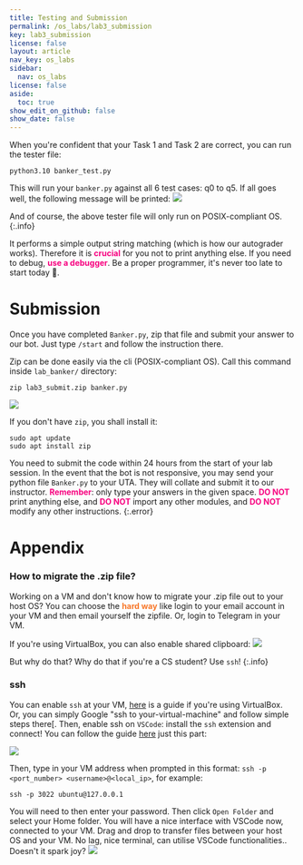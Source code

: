 ```yaml
---
title: Testing and Submission
permalink: /os_labs/lab3_submission
key: lab3_submission
license: false
layout: article
nav_key: os_labs
sidebar:
  nav: os_labs
license: false
aside:
  toc: true
show_edit_on_github: false
show_date: false
---
```


When you're confident that your Task 1 and Task 2 are correct, you can run the tester file:
```
python3.10 banker_test.py
```
This will run your `banker.py` against all 6 test cases: q0 to q5. If all goes well, the following message will be printed:
<img src="/50005/assets/images/lab3/2.png"  class="center_seventy"/>

And of course, the above tester file will only run on POSIX-compliant OS.
{:.info}

It performs a simple output string matching (which is how our autograder works). Therefore it is <span style="color:#f7007f;"><b>crucial</b></span> for you not to print anything else. If you need to debug, <span style="color:#f7007f;"><b>use a debugger</b></span>. Be a proper programmer, it's never too late to start today 🥳.


# Submission
Once you have completed `Banker.py`, zip that file and submit your answer to our bot. Just type `/start` and follow the instruction there. 

Zip can be done easily via the cli (POSIX-compliant OS). Call this command inside `lab_banker/` directory:
```
zip lab3_submit.zip banker.py
```
<img src="/50005/assets/images/lab3/3.png"  class="center_seventy"/>

If you don't have `zip`, you shall install it:
```
sudo apt update
sudo apt install zip
```

You need to submit the code within 24 hours from the start of your lab session. In the event that the bot is not responsive, you may send your python file `Banker.py` to your UTA. They will collate and submit it to our instructor. <span style="color:#f7007f;"><b>Remember</b></span>: only type your answers in the given space. <span style="color:#f7007f;"><b>DO NOT</b></span> print anything else, and <span style="color:#f7007f;"><b>DO NOT</b></span> import any other modules, and <span style="color:#f7007f;"><b>DO NOT</b></span> modify any other instructions.
{:.error} 

# Appendix 
### How to migrate the .zip file?
Working on a VM and don't know how to migrate your .zip file out to your host OS? You can choose the <span style="color:#f77729;"><b>hard way</b></span> like login to your email account in your VM and then email yourself the zipfile. Or, login to Telegram in your VM. 

If you're using VirtualBox, you can also enable shared clipboard:
<img src="/50005/assets/images/lab3/5.png"  class="center_seventy"/>

But why do that? Why do that if you're a CS student? Use `ssh`! 
{:.info}

### ssh
You can enable `ssh` at your VM, [here](https://dev.to/developertharun/easy-way-to-ssh-into-virtualbox-machine-any-os-just-x-steps-5d9i) is a guide if you're using VirtualBox. Or, you can simply Google "ssh to your-virtual-machine" and follow simple steps there[. Then, enable ssh on `VSCode`: install the `ssh` extension and connect! You can follow the guide [here](https://code.visualstudio.com/docs/remote/ssh-tutorial) just this part:

<img src="/50005/assets/images/lab3/4.png"  class="center_seventy"/>

Then, type in your VM address when prompted in this format: `ssh -p <port_number> <username>@<local_ip>`, for example:
```
ssh -p 3022 ubuntu@127.0.0.1
```

You will need to then enter your password. Then click `Open Folder` and select your Home folder. You will have a nice interface with VSCode now, connected to your VM. Drag and drop to transfer files between your host OS and your VM. No lag, nice terminal, can utilise VSCode functionalities.. Doesn't it spark joy?
<img src="/50005/assets/images/lab3/6.png"  class="center_seventy"/>




